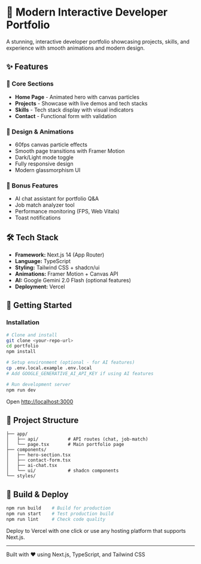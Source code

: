 # 🚀 Modern Interactive Developer Portfolio

A stunning, interactive developer portfolio showcasing projects, skills, and experience with smooth animations and modern design.

## ✨ Features

### 📄 Core Sections
- **Home Page** - Animated hero with canvas particles
- **Projects** - Showcase with live demos and tech stacks
- **Skills** - Tech stack display with visual indicators
- **Contact** - Functional form with validation

### 🎨 Design & Animations
- 60fps canvas particle effects
- Smooth page transitions with Framer Motion
- Dark/Light mode toggle
- Fully responsive design
- Modern glassmorphism UI

### 🚀 Bonus Features
- AI chat assistant for portfolio Q&A
- Job match analyzer tool
- Performance monitoring (FPS, Web Vitals)
- Toast notifications

## 🛠️ Tech Stack

- **Framework:** Next.js 14 (App Router)
- **Language:** TypeScript
- **Styling:** Tailwind CSS + shadcn/ui
- **Animations:** Framer Motion + Canvas API
- **AI:** Google Gemini 2.0 Flash (optional features)
- **Deployment:** Vercel

## 🚀 Getting Started

### Installation

```bash
# Clone and install
git clone <your-repo-url>
cd portfolio
npm install

# Setup environment (optional - for AI features)
cp .env.local.example .env.local
# Add GOOGLE_GENERATIVE_AI_API_KEY if using AI features

# Run development server
npm run dev
```

Open [http://localhost:3000](http://localhost:3000)

## 📁 Project Structure

```
├── app/
│   ├── api/           # API routes (chat, job-match)
│   └── page.tsx       # Main portfolio page
├── components/
│   ├── hero-section.tsx
│   ├── contact-form.tsx
│   ├── ai-chat.tsx
│   └── ui/            # shadcn components
└── styles/
```

## 🧪 Build & Deploy

```bash
npm run build    # Build for production
npm run start    # Test production build
npm run lint     # Check code quality
```

Deploy to Vercel with one click or use any hosting platform that supports Next.js.

---

Built with ❤️ using Next.js, TypeScript, and Tailwind CSS
